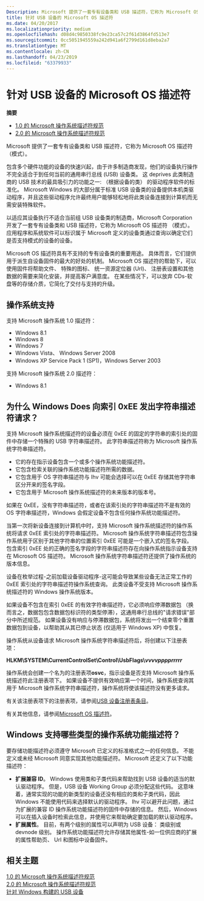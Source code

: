 ```yaml
---
Description: Microsoft 提供了一套专有设备类和 USB 描述符，它称为 Microsoft OS 描述符 （模式）。
title: 针对 USB 设备的 Microsoft OS 描述符
ms.date: 04/20/2017
ms.localizationpriority: medium
ms.openlocfilehash: d08d4c9850338fc9e23ca57c2f61d3864fd513e7
ms.sourcegitcommit: 0cc5051945559a242d941a6f2799d161d8eba2a7
ms.translationtype: MT
ms.contentlocale: zh-CN
ms.lasthandoff: 04/23/2019
ms.locfileid: "63379933"
---
```

# <a name="microsoft-os-descriptors-for-usb-devices"></a>针对 USB 设备的 Microsoft OS 描述符


**摘要**

-   [1.0 的 Microsoft 操作系统描述符规范](https://go.microsoft.com/fwlink/p/?linkid=617154)
-   [2.0 的 Microsoft 操作系统描述符规范](https://go.microsoft.com/fwlink/p/?linkid=306681)

Microsoft 提供了一套专有设备类和 USB 描述符，它称为 Microsoft OS 描述符 （模式）。




包含多个硬件功能的设备的快速兴起，由于许多制造商发现，他们的设备执行操作不完全适合于到任何当前的通用串行总线 (USB) 设备类。 这 deprives 此类制造商的 USB 技术的最具吸引力的功能之一: （根据设备的类） 的驱动程序软件的标准化。 Microsoft Windows 的大部分属于标准 USB 设备类的设备提供本机类驱动程序，并且这些驱动程序允许最终用户能够轻松地将此类设备连接到计算机而无需安装特殊软件。

以适应其设备执行不适合当前组 USB 设备类的制造商，Microsoft Corporation 开发了一套专有设备类和 USB 描述符，它称为 Microsoft OS 描述符 （模式）。 应用程序和系统软件可以标识属于 Microsoft 定义的设备类通过查询以确定它们是否支持模式的设备的设备。

Microsoft OS 描述符具有不支持的专有设备类的重要用途。 具体而言，它们提供用于派生自设备固件的最大的好处的机制。 Microsoft OS 描述符的帮助下，可以使用固件将帮助文件、 特殊的图标、 统一资源定位器 (Url)、 注册表设置和其他数据的需要来简化安装，并提高客户满意度。 在某些情况下，可以放弃 CDs-软盘等的存储介质，它简化了交付与支持的升级。

## <a name="operating-system-support"></a>操作系统支持


支持 Microsoft 操作系统 1.0 描述符：

-   Windows 8.1
-   Windows 8
-   Windows 7
-   Windows Vista、 Windows Server 2008
-   Windows XP Service Pack 1 (SP1)，Windows Server 2003

支持 Microsoft 操作系统 2.0 描述符：

-   Windows 8.1

## <a name="why-does-windows-issue-a-string-descriptor-request-to-index-0xee"></a>为什么 Windows Does 向索引 0xEE 发出字符串描述符请求？


支持 Microsoft 操作系统描述符的设备必须在 0xEE 的固定的字符串的索引处的固件中存储一个特殊的 USB 字符串描述符。 此字符串描述符称为 Microsoft 操作系统字符串描述符。

-   它的存在指示设备包含一个或多个操作系统功能描述符。
-   它包含检索关联的操作系统功能描述符所需的数据。
-   它包含用于 OS 字符串描述符与 Ihv 可能会选择可以在 0xEE 存储其他字符串区分开来的签名字段。
-   它包含用于 Microsoft 操作系统描述符的未来版本的版本号。

如果在 0xEE，没有字符串描述符，或者在该索引处的字符串描述符不是有效的 OS 字符串描述符，Windows 会假定设备不包含任何操作系统功能描述符。

当第一次将新设备连接到计算机中时，支持 Microsoft 操作系统描述符的操作系统将请求 0xEE 索引处的字符串描述符。 Microsoft 操作系统字符串描述符包含操作系统用于区别于其他字符串的位置索引 0xEE 可能是一个嵌入式的签名字段。 包含索引 0xEE 处的正确的签名字段的字符串描述符存在向操作系统指示设备支持在 Microsoft OS 描述符。 Microsoft 操作系统字符串描述符还提供了操作系统的版本信息。

设备在枚举过程-之前加载设备驱动程序-这可能会导致某些设备无法正常工作的 0xEE 索引处的字符串描述符操作系统查询。 此类设备不受支持 Microsoft 操作系统描述符的 Windows 操作系统版本。

如果设备不包含在索引 0xEE 的有效字符串描述符，它必须响应停滞数据包 （换而言之，数据包包含数据包标识符的类型停滞），这通用串行总线的"请求错误"部分中所述规范。 如果设备没有响应与停滞数据包，系统将发出一个结束零个重置数据包到设备，以帮助其从其已停止状态 (仅适用于 Windows XP) 中恢复。

操作系统从设备请求 Microsoft 操作系统字符串描述符后，将创建以下注册表项：

**HLKM\\SYSTEM\\CurrentControlSet\\Control\\UsbFlags\\*vvvvpppprrrrr***

操作系统会创建一个名为的注册表项**osvc**，指示设备是否支持 Microsoft 操作系统描述符此注册表项下。 如果设备不提供有效响应第一个时间，操作系统查询其用于 Microsoft 操作系统字符串描述符，操作系统将使该描述符没有更多请求。

有关该注册表项下的注册表项，请参阅[USB 设备注册表条目](usb-device-specific-registry-settings.md)。

有关其他信息，请参阅[Microsoft OS 描述符](https://go.microsoft.com/fwlink/p/?linkid=617154)。

## <a name="what-types-of-os-feature-descriptors-are-supported-by-windows"></a>Windows 支持哪些类型的操作系统功能描述符？


要存储功能描述符必须遵守 Microsoft 已定义的标准格式之一的任何信息。 不能定义或未经 Microsoft 同意实现其他功能描述符。 Microsoft 还定义了以下功能描述符：

-   **扩展兼容 ID**。 Windows 使用类和子类代码来帮助找到 USB 设备的适当的默认驱动程序。 但是，USB 设备 Working Group 必须分配这些代码。 这意味着，通常实现的功能的新类型的设备还没有相应的类和子类代码，因此 Windows 不能使用代码来选择默认的驱动程序。 Ihv 可以避开此问题，通过为扩展的兼容 ID 操作系统功能描述符的固件中存储的信息。 然后，Windows 可以在插入设备时检索此信息，并使用它来帮助确定要加载的默认驱动程序。
-   **扩展属性**。 目前，有两个级别的属性可以声明为 USB 设备： 类级别或 devnode 级别。 操作系统功能描述符允许存储其他属性-如一位供应商的扩展的属性帮助页、 Url 和图标中设备固件。

## <a name="related-topics"></a>相关主题
[1.0 的 Microsoft 操作系统描述符规范](https://go.microsoft.com/fwlink/p/?linkid=617154)  
[2.0 的 Microsoft 操作系统描述符规范](https://go.microsoft.com/fwlink/p/?linkid=306681)  
[针对 Windows 构建的 USB 设备](building-usb-devices-for-windows.md)  



